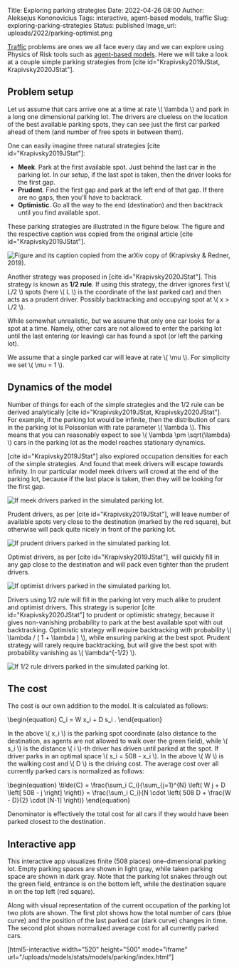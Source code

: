 Title: Exploring parking strategies
Date: 2022-04-26 08:00
Author: Aleksejus Kononovicius
Tags: interactive, agent-based models, traffic
Slug: exploring-parking-strategies
Status: published
Image_url: uploads/2022/parking-optimist.png

[Traffic](/tag/traffic/) problems are ones we all face every day and we can
explore using Physics of Risk tools such as [agent-based
models](/tag/agent-based-models/). Here we will take a look at a couple
simple parking strategies from [cite id="Krapivsky2019JStat,
Krapivsky2020JStat"].
<!--more-->

## Problem setup

Let us assume that cars arrive one at a time at rate \\\( \lambda \\\) and
park in a long one dimensional parking lot. The drivers are clueless on the
location of the best available parking spots, they can see just the first car
parked ahead of them (and number of free spots in between them).

One can easily imagine three natural strategies [cite
id="Krapivsky2019JStat"]:

* **Meek**. Park at the first available spot. Just behind the last car in
the parking lot. In our setup, if the last spot is taken, then the driver
looks for the first gap.
* **Prudent**. Find the first gap and park at the left end of that gap. If
there are no gaps, then you'll have to backtrack.
* **Optimistic**. Go all the way to the end (destination) and then backtrack
until you find available spot.

These parking strategies are illustrated in the figure below. The figure
and the respective caption was copied from the original article [cite
id="Krapivsky2019JStat"].

![Figure and its caption copied from the arXiv copy of (Krapivsky & Redner,
2019).]({static}/uploads/2022/parking-strategies.png)

Another strategy was proposed in [cite id="Krapivsky2020JStat"]. This
strategy is known as **1/2 rule**. If using this strategy, the driver
ignores first \\\( L/2 \\\) spots (here \\\( L \\\) is the coordinate of the
last parked car) and then acts as a prudent driver. Possibly backtracking
and occupying spot at \\\( x > L/2 \\\).

While somewhat unrealistic, but we assume that only one car looks for a spot
at a time. Namely, other cars are not allowed to enter the parking lot until
the last entering (or leaving) car has found a spot (or left the parking
lot).

We assume that a single parked car will leave at rate \\\( \mu \\\). For
simplicity we set \\\( \mu = 1 \\\).

## Dynamics of the model

Number of things for each of the simple strategies and the 1/2 rule can be
derived analytically [cite id="Krapivsky2019JStat, Krapivsky2020JStat"]. For
example, if the parking lot would be infinite, then the distribution of cars
in the parking lot is Poissonian with rate parameter \\\( \lambda \\\). This
means that you can reasonably expect to see
\\\( \lambda \pm \sqrt{\lambda} \\\) cars in the parking lot as the model
reaches stationary dynamics.

[cite id="Krapivsky2019JStat"] also explored occupation densities for each
of the simple strategies. And found that meek drivers will escape towards
infinity. In our particular model meek drivers will crowd at the end of the
parking lot, because if the last place is taken, then they will be looking
for the first gap.

![If meek drivers parked in the simulated parking
lot.]({static}/uploads/2022/parking-meek.png "If meek drivers parked in the
simulated parking lot.")

Prudent drivers, as per [cite id="Krapivsky2019JStat"], will leave number of
available spots very close to the destination (marked by the red square),
but otherwise will pack quite nicely in front of the parking lot.

![If prudent drivers parked in the simulated parking
lot.]({static}/uploads/2022/parking-prudent.png "If prudent drivers parked in the
simulated parking lot.")

Optimist drivers, as per [cite id="Krapivsky2019JStat"], will quickly fill
in any gap close to the destination and will pack even tighter than the
prudent drivers.

![If optimist drivers parked in the simulated parking
lot.]({static}/uploads/2022/parking-optimist.png "If optimist drivers parked in the
simulated parking lot.")

Drivers using 1/2 rule will fill in the parking lot very much alike to
prudent and optimist drivers. This strategy is superior [cite
id="Krapivsky2020JStat"] to prudent or optimistic strategy, because it gives
non-vanishing probability to park at the best available spot with out
backtracking. Optimistic strategy will require backtracking with probability
\\\( \lambda / ( 1 + \lambda ) \\\), while ensuring parking at the best
spot. Prudent strategy will rarely require backtracking, but will give the
best spot with probability vanishing as \\\( \lambda^{-1/2} \\\).

![If 1/2 rule drivers parked in the simulated parking
lot.]({static}/uploads/2022/parking-half.png "If 1/2 rule drivers parked in the
simulated parking lot.")

## The cost

The cost is our own addition to the model. It is calculated as follows:

\begin{equation}
    C\_i = W x\_i + D s\_i .
\end{equation}

In the above \\\( x\_i \\\) is the parking spot coordinate (also distance to
the destination, as agents are not allowed to walk over the green field),
while \\\( s\_i \\\) is the distance \\\( i \\\)-th driver has driven until
parked at the spot. If driver parks in an optimal space
\\\( s\_i = 508 - x\_i \\\). In the above \\\( W \\\) is the walking cost
and \\\( D \\\) is the driving cost. The average cost over all currently
parked cars is normalized as follows:

\begin{equation}
    \tilde{C} = \frac{\sum\_i C\_i}{\sum\_{j=1}^{N} \left( W j + D \left[ 508 - j \right] \right)} = \frac{\sum\_i C\_i}{N \cdot \left( 508 D + \frac{W - D}{2} \cdot [N-1] \right)}
\end{equation}

Denominator is effectively the total cost for all cars if they would have
been parked closest to the destination.

## Interactive app

This interactive app visualizes finite (508 places) one-dimensional parking
lot. Empty parking spaces are shown in light gray, while taken parking space
are shown in dark gray. Note that the parking lot snakes through out the
green field, entrance is on the bottom left, while the destination square in
on the top left (red square).

Along with visual representation of the current occupation of the parking
lot two plots are shown. The first plot shows how the total number of cars
(blue curve) and the position of the last parked car (dark curve) changes in
time. The second plot shows normalized average cost for all currently parked
cars.

[html5-interactive width="520" height="500" mode="iframe"
url="/uploads/models/stats/models/parking/index.html"]
